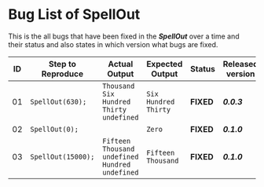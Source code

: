 # Bug List of SpellOut
This is the all bugs that have been fixed in the _**SpellOut**_ over a time and their status and also states in which version what bugs are fixed.


| ID | Step to Reproduce |Actual Output|Expected Output| Status | Released version |
|----|-------------------|-------------|---------------|--------|------------------|
| 01 | `SpellOut(630);` |`Thousand Six Hundred Thirty undefined`|`Six Hundred Thirty`|**FIXED**| _**0.0.3**_ |
| 02 | `SpellOut(0);` |` `|`Zero`|**FIXED**| _**0.1.0**_ |
| 03 | `SpellOut(15000);` |`Fifteen Thousand undefined Hundred undefined`|`Fifteen Thousand`|**FIXED**| _**0.1.0**_ |

